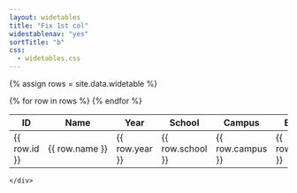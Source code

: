 ```yaml
---
layout: widetables
title: "Fix 1st col"
widestablenav: "yes"
sortTitle: "b"
css:
  - widetables.css
---
```


<div class="container-fluid">
  <div class="row">
    <!-- CONTENT -->
    <div class="col">

{% assign rows = site.data.widetable  %}

<div class="fix1stcol">
<table class="table table-sm table-striped">
  <thead class="thead">
    <tr>
      <th scope="col">ID</th>
      <th scope="col">Name</th>
      <th scope="col">Year</th>
      <th scope="col">School</th>
      <th scope="col">Campus</th>
      <th scope="col">Email</th>
      <th scope="col">Gender</th>
      <th scope="col">Date&nbsp;of&nbsp;birth</th>
      <th scope="col">Address</th>
      <th scope="col">City</th>
      <th scope="col">State</th>
      <th scope="col">Postcode</th>
      <th scope="col">Country</th>
      <th scope="col">Phone</th>
      <th scope="col">Preferred&nbsp;airport</th>
    </tr>
  </thead>
  <tbody>
    {% for row in rows %}
    <tr>
      <td>{{ row.id }}</td>
      <td style="white-space: nowrap">{{ row.name }}</td>
      <td>{{ row.year }}</td>
      <td>{{ row.school }}</td>
      <td>{{ row.campus }}</td>
      <td>{{ row.email }}</td>
      <td>{{ row.gender }}</td>
      <td>{{ row.DOB }}</td>
      <td>{{ row.address1 }}</td>
      <td>{{ row.city }}</td>
      <td>{{ row.state }}</td>
      <td>{{ row.postcode }}</td>
      <td>{{ row.country }}</td>
      <td style="white-space: nowrap">{{ row.phone }}</td>
      <td>{{ row.preferredairport }}</td>                  
    </tr>
    {% endfor %}
  </tbody>
</table>
</div>

    </div>
  </div>
</div>
